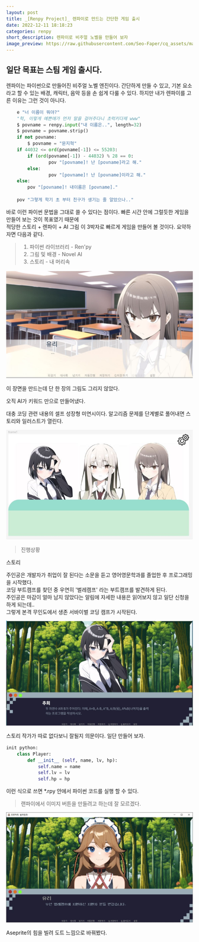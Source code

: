 ```yaml
---
layout: post
title: _[Renpy Project]_ 렌파이로 만드는 간단한 게임 출시
date: 2022-12-11 18:18:23
categories: renpy
short_description: 렌파이로 비주얼 노벨을 만들어 보자
image_preview: https://raw.githubusercontent.com/Seo-Faper/cq_assets/master/heroes/cos_pr_17_17.png
---
```


## 일단 목표는 스팀 게임 출시다.

렌파이는 파이썬으로 만들어진 비주얼 노벨 엔진이다.
간단하게 만들 수 있고, 기본 요소라고 할 수 있는 배경, 캐릭터, 음악 등을 손 쉽게 다룰 수 있다.
하지만 내가 렌파이를 고른 이유는 그런 것이 아니다.

```py
    e "너 이름이 뭐야?"
    "헉, 이렇게 예쁜애가 먼저 말을 걸어주다니 초럭키다제 www"
    $ povname = renpy.input("내 이름은..", length=32)
    $ povname = povname.strip()
    if not povname:
        $ povname = "문지혁"
    if 44032 <= ord(povname[-1]) <= 55203:
        if (ord(povname[-1]) - 44032) % 28 == 0:
                pov "[povname]! 난 [povname]라고 해."
        else:
                pov "[povname]! 난 [povname]이라고 해."
    else:
        pov "[povname]! 내이름은 [povname]."

    pov "그렇게 학기 초 부터 친구가 생기는 줄 알았으나.."
```

바로 이런 파이썬 문법을 그대로 쓸 수 있다는 점이다.
빠른 시간 안에 그럴듯한 게임을 만들어 보는 것이 목표였기 때문에  
적당한 스토리 + 렌파이 + AI 그림 이 3박자로 빠르게 게임을 만들어 볼 것이다.
요약하자면 다음과 같다.

> 1. 파이썬 라이브러리 - Ren'py
> 2. 그림 및 배경 - Novel AI
> 3. 스토리 - 내 머리속

![](https://raw.githubusercontent.com/Seo-Faper/seo-faper.github.io/main/img/renpy/example1.JPG)

이 장면을 만드는데 단 한 장의 그림도 그리지 않았다.

오직 AI가 키워드 만으로 만들어냈다.

대충 코딩 관련 내용의 셀프 성장형 미연시이다.
알고리즘 문제를 단계별로 풀어내면 스토리와 일러스트가 열린다.

![](https://raw.githubusercontent.com/Seo-Faper/seo-faper.github.io/main/img/renpy/example2.JPG)

> 진행상황

스토리

주인공은 개발자가 취업이 잘 된다는 소문을 듣고 영어영문학과를 졸업한 후 프로그래밍을 시작했다.<br>
코딩 부트캠프를 찾던 중 우연히 '벌레캠프' 라는 부트캠프를 발견하게 된다.<br>
주인공은 마감이 얼마 남지 않았다는 알림에 자세한 내용은 읽어보지 않고 일단 신청을 하게 되는데..<br>
그렇게 본격 무인도에서 생존 서바이벌 코딩 캠프가 시작된다. <br>

![](https://raw.githubusercontent.com/Seo-Faper/seo-faper.github.io/main/img/renpy/example3.JPG)

스토리 작가가 따로 없다보니 잘될지 의문이다. 일단 만들어 보자.

```py
init python:
    class Player:
        def __init__ (self, name, lv, hp):
            self.name = name
            self.lv = lv
            self.hp = hp


```

이런 식으로 쓰면 \*.rpy 안에서 파이썬 코드를 실행 할 수 있다.

> 랜파이에서 이미지 버튼을 만들려고 하는데 잘 모르겠다.

![](https://raw.githubusercontent.com/Seo-Faper/seo-faper.github.io/main/img/renpy/example4.JPG)

Aseprite의 힘을 빌려 도트 느낌으로 바꿔봤다.
